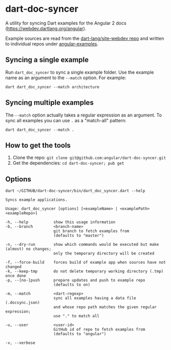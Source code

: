 # dart-doc-syncer

A utility for syncing Dart examples for the Angular 2 docs (https://webdev.dartlang.org/angular).

Example sources are read from the [dart-lang/site-webdev repo](https://github.com/dart-lang/site-webdev) and written
to individual repos under [angular-examples](https://github.com/angular-examples).

Syncing a single example
------------------------

Run `dart_doc_syncer` to sync a single example folder. Use the example name as an argument
to the `--match` option. For example:

```
dart dart_doc_syncer --match architecture
```

Syncing multiple examples
-------------------------------

The `--match` option actually takes a regular expression as an argument.
To sync all examples you can use `.` as a "match-all" pattern:
```
dart dart_doc_syncer --match .
```

How to get the tools
--------------------

1. Clone the repo: `git clone git@github.com:angular/dart-doc-syncer.git`
2. Get the dependencies: `cd dart-doc-syncer; pub get`

Options
-------

```
dart ~/GITHUB/dart-doc-syncer/bin/dart_doc_syncer.dart --help

Syncs example applications.

Usage: dart_doc_syncer [options] [<exampleName> | <examplePath> <exampleRepo>]

-h, --help           show this usage information
-b, --branch         <branch-name>
                     git branch to fetch examples from
                     (defaults to "master")

-n, --dry-run        show which commands would be executed but make (almost) no changes;
                     only the temporary directory will be created

-f, --force-build    forces build of example app when sources have not changed
-k, --keep-tmp       do not delete temporary working directory (.tmp) once done
-p, --[no-]push      prepare updates and push to example repo
                     (defaults to on)

-m, --match          <dart-regexp>
                     sync all examples having a data file (.docsync.json)
                     and whose repo path matches the given regular expression;
                     use "." to match all

-u, --user           <user-id>
                     GitHub id of repo to fetch examples from
                     (defaults to "angular")

-v, --verbose        
```
